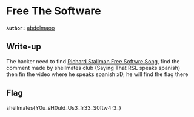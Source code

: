 # Free The Software 

**`Author:`** [abdelmaoo](https://github.com/abdelmaoo)

## Write-up

The hacker need to find [Richard Stallman Free Softwre Song](https://youtu.be/9sJUDx7iEJw), find the comment made by shellmates club (Saying That RSL speaks spanish)  
then fin the video where he speaks spanish xD, he will find the flag there

## Flag
shellmates{Y0u_sH0uld_Us3_fr33_S0ftw4r3_}
